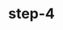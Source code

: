 ---
layout: post
title:  "step-4"
title_ch:  "步骤-4"
contentType: "technical"
video: assets/images/Plant-Video-4-1.m4v
---